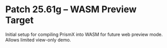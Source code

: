 # Patch 25.61g – WASM Preview Target

Initial setup for compiling PrismX into WASM for future web preview mode. Allows limited view-only demo.
